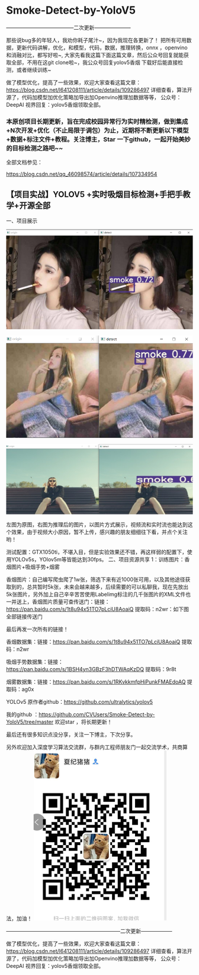 # Smoke-Detect-by-YoloV5

—————————————二次更新———————


那些说bug多的年轻人，我劝你耗子尾汁~，因为我现在各更新了！
把所有可用数据，更新代码讲解，优化，和模型，代码，数据，推理转换，onnx ，openvino 和消融对比，都写好啦~,
大家先看我这篇下面这篇文章，然后公众号回复就能获取全部，不用在这git clone啦~，我公众号回复yolov5香烟    下载好后能直接检测，或者继续训练~

做了模型优化，提高了一些效果，欢迎大家查看这篇文章：https://blog.csdn.net/l641208111/article/details/109286497
详细查看，算法开源了，代码加模型加优化策略加导出加Openvino推理加数据等等，
公众号：DeepAI 视界回复：yolov5香烟领取全部。

### 本原创项目长期更新，旨在完成校园异常行为实时精检测，做到集成+N次开发+优化（不止局限于调包）为止，近期将不断更新以下模型+数据+标注文件+教程。关注博主，Star 一下github，一起开始美妙的目标检测之路吧~~

全部文档参见：

https://blog.csdn.net/qq_46098574/article/details/107334954

## 【项目实战】YOLOV5 +实时吸烟目标检测+手把手教学+开源全部

一、项目展示

![1594465738795](./0.5.png)

![1594465738795](0.png)

![1594465738795](./1.png)



左图为原图，右图为推理后的图片，以图片方式展示，视频流和实时流也能达到这个效果，由于视频大小原因，暂不上传，感兴趣的朋友细细往下看，并点个关注哟！

测试配置：GTX1050ti，不堪入目，但是实验效果还不错，再这样弱的配置下，使用YOLOv5s，YOlov5m等皆能达到30fps。
二、项目资源共享
1：训练图片：香烟图片+吸烟手势+烟雾

香烟图片：自己编写爬虫爬了1w张，筛选下来有近1000张可用，以及其他途径获取到的，总共暂时5k张，未来会越来越多，后续需要的可以私聊我，现在先放出5k张图片，另外加上自己辛辛苦苦使用Labelimg标注的几千张图片的XML文件也一并送上，香烟图片质量可查传送门：链接：https://pan.baidu.com/s/1t8u94x51TO7pLciU8AoaiQ
提取码：n2wr：如下图
全部链接传送门

最后再发一次所有的链接！

香烟数据集：链接：https://pan.baidu.com/s/1t8u94x51TO7pLciU8AoaiQ
提取码：n2wr

吸烟手势数据集：链接：https://pan.baidu.com/s/1BSH4yn3GBzF3hDTWAqKzDQ
提取码：9r8t

烟雾数据集：链接：https://pan.baidu.com/s/1RKvkkmfpHiPunkFMAEdoAQ
提取码：ag0x

YOLOv5 原作者github：https://github.com/ultralytics/yolov5

我的github ：https://github.com/CVUsers/Smoke-Detect-by-YoloV5/tree/master 欢迎star ，将长期更新！

最后还有很多知识点没分享，关注一下博主，下次分享。

另外欢迎加入深度学习算法交流群，与群内工程师朋友门一起交流学术，共商算法，加油！
![1594465738795](./图片1.png)

——————————————————————二次更新——————


做了模型优化，提高了一些效果，欢迎大家查看这篇文章：https://blog.csdn.net/l641208111/article/details/109286497
详细查看，算法开源了，代码加模型加优化策略加导出加Openvino推理加数据等等，
公众号：DeepAI 视界回复：yolov5香烟领取全部。
